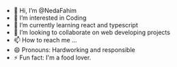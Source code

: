 - 👋 Hi, I’m @NedaFahim
- 👀 I’m interested in Coding
- 🌱 I’m currently learning react and typescript
- 💞️ I’m looking to collaborate on web developing projects
- 📫 How to reach me ...
- 😄 Pronouns: Hardworking and responsible
- ⚡ Fun fact: I'm a food lover.

<!---
NedaFahim/NedaFahim is a ✨ special ✨ repository because its `README.md` (this file) appears on your GitHub profile.
You can click the Preview link to take a look at your changes.
--->

